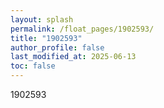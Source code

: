 ```yaml
---
layout: splash
permalink: /float_pages/1902593/
title: "1902593"
author_profile: false
last_modified_at: 2025-06-13
toc: false
---
```

 
1902593
